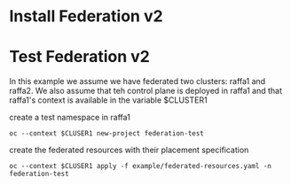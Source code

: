 # Install Federation v2


# Test Federation v2

In this example we assume we have federated two clusters: raffa1 and raffa2.
We also assume that teh control plane is deployed in raffa1 and that raffa1's context is available in the variable $CLUSTER1

create a test namespace in raffa1

```
oc --context $CLUSER1 new-project federation-test
```

create the federated resources with their placement specification
```
oc --context $CLUSER1 apply -f example/federated-resources.yaml -n federation-test
```
